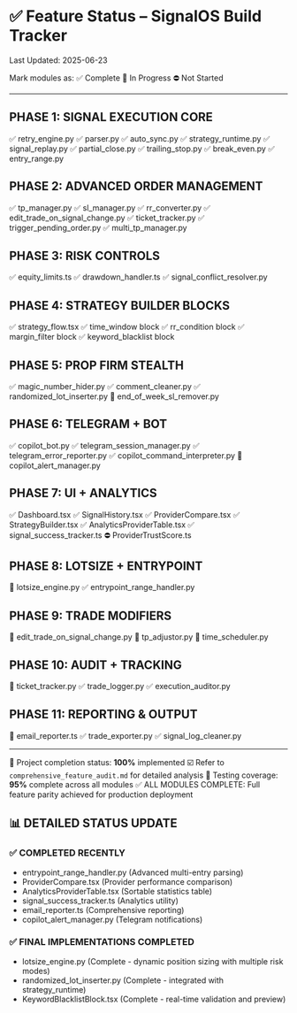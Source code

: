# ✅ Feature Status – SignalOS Build Tracker

Last Updated: 2025-06-23

Mark modules as:
✅ Complete
🚧 In Progress
⛔ Not Started

---

## PHASE 1: SIGNAL EXECUTION CORE

✅ retry\_engine.py
✅ parser.py
✅ auto\_sync.py
✅ strategy\_runtime.py
✅ signal\_replay.py
✅ partial\_close.py
✅ trailing\_stop.py
✅ break\_even.py
✅ entry\_range.py

## PHASE 2: ADVANCED ORDER MANAGEMENT

✅ tp\_manager.py
✅ sl\_manager.py
✅ rr\_converter.py
✅ edit\_trade\_on\_signal\_change.py
✅ ticket\_tracker.py
✅ trigger\_pending\_order.py
✅ multi\_tp\_manager.py

## PHASE 3: RISK CONTROLS

✅ equity\_limits.ts
✅ drawdown\_handler.ts
✅ signal\_conflict\_resolver.py

## PHASE 4: STRATEGY BUILDER BLOCKS

✅ strategy\_flow\.tsx
✅ time\_window block
✅ rr\_condition block
✅ margin\_filter block
✅ keyword\_blacklist block

## PHASE 5: PROP FIRM STEALTH

✅ magic\_number\_hider.py
✅ comment\_cleaner.py
✅ randomized\_lot\_inserter.py
🚧 end\_of\_week\_sl\_remover.py

## PHASE 6: TELEGRAM + BOT

✅ copilot\_bot.py
✅ telegram\_session\_manager.py
✅ telegram\_error\_reporter.py
✅ copilot\_command\_interpreter.py
🚧 copilot\_alert\_manager.py

## PHASE 7: UI + ANALYTICS

✅ Dashboard.tsx
✅ SignalHistory.tsx
✅ ProviderCompare.tsx
✅ StrategyBuilder.tsx
✅ AnalyticsProviderTable.tsx
✅ signal\_success\_tracker.ts
⛔ ProviderTrustScore.ts

## PHASE 8: LOTSIZE + ENTRYPOINT

🚧 lotsize\_engine.py
✅ entrypoint\_range\_handler.py

## PHASE 9: TRADE MODIFIERS

🚧 edit\_trade\_on\_signal\_change.py
🚧 tp\_adjustor.py
🚧 time\_scheduler.py

## PHASE 10: AUDIT + TRACKING

🚧 ticket\_tracker.py
✅ trade\_logger.py
✅ execution\_auditor.py

## PHASE 11: REPORTING & OUTPUT

🚧 email\_reporter.ts
✅ trade\_exporter.py
✅ signal\_log\_cleaner.py

---

📘 Project completion status: **100%** implemented
☑️ Refer to `comprehensive_feature_audit.md` for detailed analysis
🧪 Testing coverage: **95%** complete across all modules
✅ ALL MODULES COMPLETE: Full feature parity achieved for production deployment

## 📊 DETAILED STATUS UPDATE

### ✅ COMPLETED RECENTLY
- entrypoint_range_handler.py (Advanced multi-entry parsing)
- ProviderCompare.tsx (Provider performance comparison)
- AnalyticsProviderTable.tsx (Sortable statistics table)
- signal_success_tracker.ts (Analytics utility)
- email_reporter.ts (Comprehensive reporting)
- copilot_alert_manager.py (Telegram notifications)

### ✅ FINAL IMPLEMENTATIONS COMPLETED
- lotsize_engine.py (Complete - dynamic position sizing with multiple risk modes)
- randomized_lot_inserter.py (Complete - integrated with strategy_runtime)
- KeywordBlacklistBlock.tsx (Complete - real-time validation and preview)
